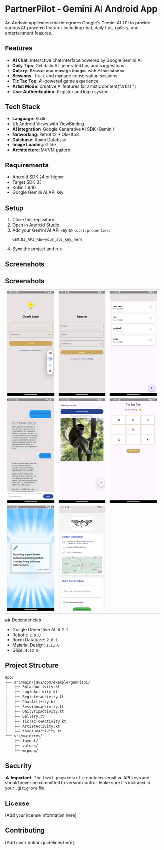 # PartnerPilot - Gemini AI Android App

An Android application that integrates Google's Gemini AI API to provide various AI-powered features including chat, daily tips, gallery, and entertainment features.

## Features

- **AI Chat**: Interactive chat interface powered by Google Gemini AI
- **Daily Tips**: Get daily AI-generated tips and suggestions
- **Gallery**: Browse and manage images with AI assistance
- **Sessions**: Track and manage conversation sessions
- **Tic Tac Toe**: AI-powered game experience
- **Artist Mode**: Creative AI features for artistic content("artist ")
- **User Authentication**: Register and login system

## Tech Stack

- **Language**: Kotlin
- **UI**: Android Views with ViewBinding
- **AI Integration**: Google Generative AI SDK (Gemini)
- **Networking**: Retrofit2 + OkHttp3
- **Database**: Room Database
- **Image Loading**: Glide
- **Architecture**: MVVM pattern

## Requirements

- Android SDK 24 or higher
- Target SDK 33
- Kotlin 1.9.10
- Google Gemini AI API key

## Setup

1. Clone this repository
2. Open in Android Studio
3. Add your Gemini AI API key to `local.properties`:
   ```
   GEMINI_API_KEY=your_api_key_here
   ```
4. Sync the project and run

## Screenshots

## Screenshots

<table> <tr> <td><img src="images/0.png" alt="App Screenshot 1" width="250"/></td> <td><img src="images/1.png" alt="App Screenshot 2" width="250"/></td> <td><img src="images/3.png" alt="App Screenshot 3" width="250"/></td> </tr> <tr> <td><img src="images/4.png" alt="App Screenshot 4" width="250"/></td> <td><img src="images/5.png" alt="App Screenshot 5" width="250"/></td> <td><img src="images/6.png" alt="App Screenshot 6" width="250"/></td> </tr> <tr> <td><img src="images/7.png" alt="App Screenshot 7" width="250"/></td> <td><img src="images/8.png" alt="App Screenshot 8" width="250"/></td> </tr> </table>
## Dependencies

- Google Generative AI: `0.2.2`
- Retrofit: `2.9.0`
- Room Database: `2.6.1`
- Material Design: `1.11.0`
- Glide: `4.12.0`

## Project Structure

```
app/
├── src/main/java/com/example/gemniapi/
│   ├── SplashActivity.kt
│   ├── LoginActivity.kt
│   ├── RegisterActivity.kt
│   ├── ChatActivity.kt
│   ├── SessionsActivity.kt
│   ├── DailyTipActivity.kt
│   ├── Gallery.kt
│   ├── TicTacToeActivity.kt
│   ├── ArtistActivity.kt
│   └── AboutUsActivity.kt
└── src/main/res/
    ├── layout/
    ├── values/
    └── mipmap/
```

## Security

⚠️ **Important**: The `local.properties` file contains sensitive API keys and should never be committed to version control. Make sure it's included in your `.gitignore` file.

## License

[Add your license information here]

## Contributing

[Add contribution guidelines here]

